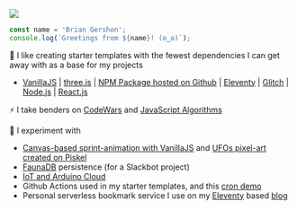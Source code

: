 <p>
    <a href="https://unsplash.com/@krisroller?utm_source=unsplash&amp;utm_medium=referral&amp;utm_content=creditCopyText"><img src="https://images.unsplash.com/photo-1468276311594-df7cb65d8df6?ixlib=rb-1.2.1&ixid=eyJhcHBfaWQiOjM4MDM3fQ&w=854&h=120&fit=crop&mask=corners&&corner-radius=20,20,0,0&txt=Photo%20by%20Kristopher%20Roller.&txt-size=14&txt-pad=6&txt-align=bottom,right&txt-color=FFF&txt-font=sans-serif&fp-x=.825&fp-y=.35" /></a>
</p>

```JavaScript
const name = 'Brian Gershon';
console.log(`Greetings from ${name}! (ʘ‿ʘ)`);
```

🌱 I like creating starter templates with the fewest dependencies I can get away with as a base for my projects
- [VanillaJS](https://github.com/briangershon/vanilla-js-minimal) |
[three.js](https://github.com/briangershon/threejs-minimal) |
[NPM Package hosted on Github](https://github.com/briangershon/npm-package-minimal) |
[Eleventy](https://github.com/briangershon/eleventy-minimal) |
[Glitch](https://github.com/briangershon/glitch-minimal) |
[Node.js](https://github.com/briangershon/nodejs-minimal) | [React.js](https://github.com/briangershon/react-minimal)

⚡ I take benders on [CodeWars](https://www.codewars.com/users/briangershon) and [JavaScript Algorithms](https://github.com/briangershon/algorithms-in-javascript)

🔭 I experiment with

- [Canvas-based sprint-animation with VanillaJS](https://github.com/briangershon/ufo) and [UFOs pixel-art created on Piskel](https://www.piskelapp.com/user/5359821142360064)
- [FaunaDB](https://github.com/briangershon/team-rotation-faunadb) persistence (for a Slackbot project)
- [IoT and Arduino Cloud](https://www.briangershon.com/blog/arduino-iot-explore-kit-getting-started-air-quality-sunrise-sunset/)
- Github Actions used in my starter templates, and this [cron demo](https://github.com/briangershon/github-actions-cron)
- Personal serverless bookmark service I use on my [Eleventy](https://www.briangershon.com/blog/choose-your-own-adventure-with-eleventy/) based [blog](https://www.briangershon.com)

<!--
**briangershon/briangershon** is a ✨ _special_ ✨ repository because its `README.md` (this file) appears on your GitHub profile.

Here are some ideas to get you started:

- 🔭 I’m currently working on ...
- 🌱 I’m currently learning ...
- 👯 I’m looking to collaborate on ...
- 🤔 I’m looking for help with ...
- 💬 Ask me about ...
- 📫 How to reach me: ...
- 😄 Pronouns: ...
- ⚡ Fun fact: ...
-->

